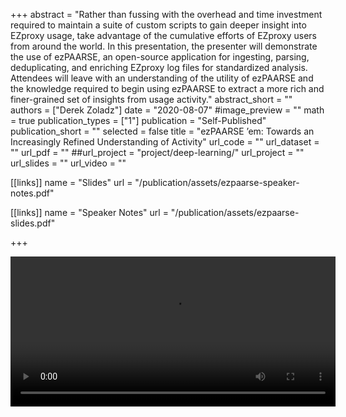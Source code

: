 +++
abstract = "Rather than fussing with the overhead and time investment required to maintain a suite of custom scripts to gain deeper insight into EZproxy usage, take advantage of the cumulative efforts of EZproxy users from around the world. In this presentation, the presenter will demonstrate the use of ezPAARSE, an open-source application for ingesting, parsing, deduplicating, and enriching EZproxy log files for standardized analysis. Attendees will leave with an understanding of the utility of ezPAARSE and the knowledge required to begin using ezPAARSE to extract a more rich and finer-grained set of insights from usage activity."
abstract_short = ""
authors = ["Derek Zoladz"]
date = "2020-08-07"
#image_preview = ""
math = true
publication_types = ["1"]
publication = "Self-Published"
publication_short = ""
selected = false
title = "ezPAARSE ’em: Towards an Increasingly Refined Understanding of Activity"
url_code = ""
url_dataset = ""
url_pdf = ""
##url_project = "project/deep-learning/"
url_project = "" 
url_slides = ""
url_video = ""

[[links]]
name = "Slides"
url = "/publication/assets/ezpaarse-speaker-notes.pdf"

[[links]]
name = "Speaker Notes"
url = "/publication/assets/ezpaarse-slides.pdf"

+++

<video width="520" height="240" controls>
  <source src="../assets/ezpaarse.mp4" type="video/mp4">
Your browser does not support the video tag.
</video>